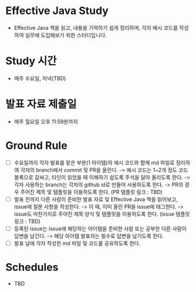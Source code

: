 # Effective Java Study
- Effective Java 책을 읽고, 내용을 기억하기 쉽게 정리하며, 각자 예시 코드를 작성하여 실무에 도입해보기 위한 스터디입니다.

# Study 시간
- 매주 수요일, 저녁(TBD)

# 발표 자료 제출일
- 매주 월요일 오후 11:59분까지

# Ground Rule
- [ ] 수요일까지 각자 발표를 맡은 부분(1 아이템)의 예시 코드와 함께 md 파일로 정리하여 각자의 branch에서 commit 및 PR을 올린다.
      -> 예시 코드는 1~2개 정도 코드 블록으로 감싸고, 타인이 읽었을 때 이해하기 쉽도록 주석을 달아 올리도록 한다.
      -> 각자 사용하는 branch는 각자의 github id로 만들어 사용하도록 한다.
      -> PR의 경우 주어진 제목 및 템플릿을 이용하도록 한다.
        (PR 템플릿 링크 : TBD)
- [ ] 발표 전까지 다른 사람이 준비한 발표 자료 및 Effective Java 책을 읽어보고, issue에 질문 사항을 작성한다.
      -> 이 때, 이미 올린 PR을 issue에 태그한다.
      -> issue도 마찬가지로 주어진 제목 양식 및 템플릿을 이용하도록 한다.
        (issue 템플릿 링크 : TBD)
- [ ] 등록된 issue는 issue에 해당하는 아이템을 준비한 사람 또는 공부한 다른 사람이 답변을 남긴다.
      -> 해당 아이템 발표자는 필수로 답변을 남기도록 한다.
- [ ] 발표 날에 각자 작성한 md 파일 및 코드를 공유하도록 한다.

# Schedules
- TBD
